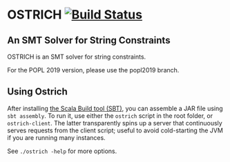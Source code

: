 # OSTRICH [![Build Status](https://travis-ci.org/uuverifiers/ostrich.svg?branch=master)](https://travis-ci.org/uuverifiers/ostrich)
## An SMT Solver for String Constraints

OSTRICH is an SMT solver for string constraints.

For the POPL 2019 version, please use the popl2019 branch.

## Using Ostrich

After installing [the Scala Build tool (SBT)](https://www.scala-sbt.org/), you can assemble a JAR file using `sbt assembly`. To run it, use either the `ostrich` script in the root folder, or `ostrich-client`. The latter transparently spins up a server that continuously serves requests from the client script; useful to avoid cold-starting the JVM if you are running many instances.

See `./ostrich -help` for more options.
